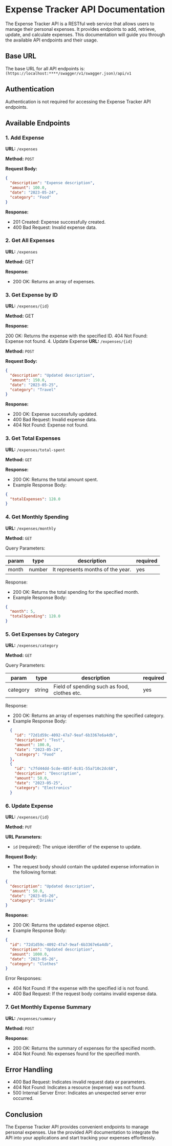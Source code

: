 # Expense Tracker API Documentation

The Expense Tracker API is a RESTful web service that allows users to manage their personal expenses. It provides endpoints to add, retrieve, update, and calculate expenses. This documentation will guide you through the available API endpoints and their usage.

## Base URL

The base URL for all API endpoints is: `(https://localhost:****/swagger/v1/swagger.json)/api/v1`

## Authentication

Authentication is not required for accessing the Expense Tracker API endpoints.

## Available Endpoints

### 1. Add Expense

**URL:** `/expenses`

**Method:** `POST`

**Request Body:**

```json
{
  "description": "Expense description",
  "amount": 100.0,
  "date": "2023-05-24",
  "category": "Food"
}
```
**Response:**

- 201 Created: Expense successfully created.
- 400 Bad Request: Invalid expense data.

### 2. Get All Expenses
**URL:** `/expenses`

**Method:** GET

**Response:**

- 200 OK: Returns an array of expenses.

### 3. Get Expense by ID
**URL:** `/expenses/{id}`

**Method:** GET

**Response:**

200 OK: Returns the expense with the specified ID.
404 Not Found: Expense not found.
4. Update Expense
**URL:** `/expenses/{id}`

**Method:** `POST`

**Request Body:**
```json
{
  "description": "Updated description",
  "amount": 150.0,
  "date": "2023-05-25",
  "category": "Travel"
}
```
**Response:**

- 200 OK: Expense successfully updated.
- 400 Bad Request: Invalid expense data.
- 404 Not Found: Expense not found.

### 3. Get Total Expenses

**URL:** `/expenses/total-spent`

**Method:** `GET`

**Response:**
- 200 OK: Returns the total amount spent.
- Example Response Body:
```json
{
  "totalExpenses": 128.0
}
```
### 4. Get Monthly Spending
**URL:** `/expenses/monthly`

**Method:** `GET`

Query Parameters:

| param | type  | description                       |required   |   
|-------|-------|-----------------------------------|---|
| month | number   | It represents months of the year. | yes  |   

Response:

- 200 OK: Returns the total spending for the specified month.
- Example Response Body:
```json
{
  "month": 5,
  "totalSpending": 128.0
}
```
### 5. Get Expenses by Category
**URL:** `/expenses/category`

**Method:** `GET`

Query Parameters:

| param | type  | description                       |required   |   
|-------|-------|-----------------------------------|---|
| category | string  | Field of spending such as food, clothes etc. | yes  |   

Response:
- 200 OK: Returns an array of expenses matching the specified category.
- Example Response Body:
```json
  {
    "id": "72d1d59c-4092-47a7-9eaf-6b3367e6a4db",
    "description": "Test",
    "amount": 100.0,
    "date": "2023-05-24",
    "category": "Food"
  },
  {
    "id": "c7fd44dd-5cde-485f-8c81-55a710c2dc68",
    "description": "Description",
    "amount": 50.0,
    "date": "2023-05-25",
    "category": "Electronics"
  }
```

### 6. Update Expense

**URL:** `/expenses/{id}`

**Method:** `PUT`

**URL Parameters:**
- `id` (required): The unique identifier of the expense to update.

**Request Body:**
- The request body should contain the updated expense information in the following format:
```json
{
  "description": "Updated description",
  "amount": 50.0,
  "date": "2023-05-26",
  "category": "Drinks"
}
```
**Response:**

- 200 OK: Returns the updated expense object.
- Example Response Body:
```json
{
  "id": "72d1d59c-4092-47a7-9eaf-6b3367e6a4db",
  "description": "Updated description",
  "amount": 1000.0,
  "date": "2023-05-26",
  "category": "Clothes"
}
```
Error Responses:

- 404 Not Found: If the expense with the specified id is not found.
- 400 Bad Request: If the request body contains invalid expense data.


### 7. Get Monthly Expense Summary
**URL:** `/expenses/summary`

**Method:** `POST`

**Response:**
- 200 OK: Returns the summary of expenses for the specified month.
- 404 Not Found: No expenses found for the specified month.

## Error Handling
- 400 Bad Request: Indicates invalid request data or parameters.
- 404 Not Found: Indicates a resource (expense) was not found.
- 500 Internal Server Error: Indicates an unexpected server error occurred.

## Conclusion
The Expense Tracker API provides convenient endpoints to manage personal expenses. Use the provided API documentation to integrate the API into your applications and start tracking your expenses effortlessly.
